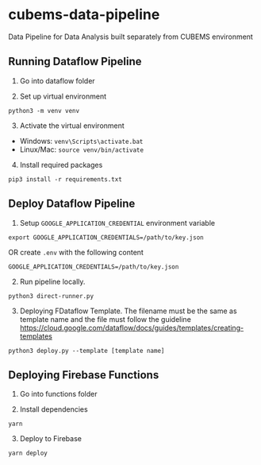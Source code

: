 # cubems-data-pipeline

Data Pipeline for Data Analysis built separately from CUBEMS environment

## Running Dataflow Pipeline

1. Go into dataflow folder

2. Set up virtual environment

```
python3 -m venv venv
```

3. Activate the virtual environment

- Windows: `venv\Scripts\activate.bat`
- Linux/Mac: `source venv/bin/activate`

4. Install required packages

```
pip3 install -r requirements.txt
```

## Deploy Dataflow Pipeline

1. Setup `GOOGLE_APPLICATION_CREDENTIAL` environment variable

```
export GOOGLE_APPLICATION_CREDENTIALS=/path/to/key.json
```

OR create `.env` with the following content

```
GOOGLE_APPLICATION_CREDENTIALS=/path/to/key.json
```

2. Run pipeline locally.

```
python3 direct-runner.py
```

3. Deploying FDataflow Template. The filename must be the same as template name and the file must follow the guideline https://cloud.google.com/dataflow/docs/guides/templates/creating-templates

```
python3 deploy.py --template [template name]
```

## Deploying Firebase Functions

1. Go into functions folder

2. Install dependencies

```
yarn
```

3. Deploy to Firebase

```
yarn deploy
```
